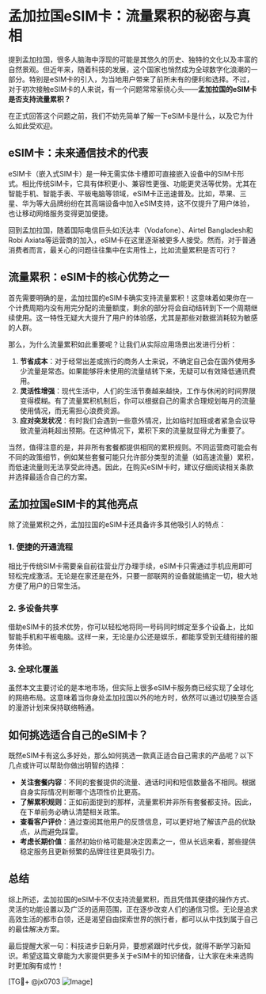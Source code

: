 # 孟加拉国eSIM卡：流量累积的秘密与真相

提到孟加拉国，很多人脑海中浮现的可能是其悠久的历史、独特的文化以及丰富的自然景观。但近年来，随着科技的发展，这个国家也悄然成为全球数字化浪潮的一部分。特别是eSIM卡的引入，为当地用户带来了前所未有的便利和选择。不过，对于初次接触eSIM卡的人来说，有一个问题常常萦绕心头——**孟加拉国的eSIM卡是否支持流量累积？**

在正式回答这个问题之前，我们不妨先简单了解一下eSIM卡是什么，以及它为什么如此受欢迎。

## eSIM卡：未来通信技术的代表

eSIM卡（嵌入式SIM卡）是一种无需实体卡槽即可直接嵌入设备中的SIM卡形式。相比传统SIM卡，它具有体积更小、兼容性更强、功能更灵活等优势。尤其在智能手机、智能手表、平板电脑等领域，eSIM卡正迅速普及。比如，苹果、三星、华为等大品牌纷纷在其高端设备中加入eSIM支持，这不仅提升了用户体验，也让移动网络服务变得更加便捷。

回到孟加拉国，随着国际电信巨头如沃达丰（Vodafone）、Airtel Bangladesh和Robi Axiata等运营商的加入，eSIM卡在这里逐渐被更多人接受。然而，对于普通消费者而言，最关心的问题往往集中在实用性上，比如流量累积是否可行？

## 流量累积：eSIM卡的核心优势之一

首先需要明确的是，孟加拉国的eSIM卡确实支持流量累积！这意味着如果你在一个计费周期内没有用完分配的流量额度，剩余的部分将会自动结转到下一个周期继续使用。这一特性无疑大大提升了用户的体验感，尤其是那些对数据消耗较为敏感的人群。

那么，为什么流量累积如此重要呢？让我们从实际应用场景出发进行分析：

1. **节省成本**：对于经常出差或旅行的商务人士来说，不确定自己会在国外使用多少流量是常态。如果能够将未使用的流量结转下来，无疑可以有效降低通讯费用。
2. **灵活性增强**：现代生活中，人们的生活节奏越来越快，工作与休闲的时间界限变得模糊。有了流量累积机制后，你可以根据自己的需求合理规划每月的流量使用情况，而无需担心浪费资源。
3. **应对突发状况**：有时我们会遇到一些意外情况，比如临时加班或者紧急会议导致流量消耗超出预期。在这种情况下，累积下来的流量就显得尤为重要了。

当然，值得注意的是，并非所有套餐都提供相同的累积规则。不同运营商可能会有不同的政策细节，例如某些套餐可能只允许部分类型的流量（如高速流量）累积，而低速流量则无法享受此待遇。因此，在购买eSIM卡时，建议仔细阅读相关条款并选择最适合自己的方案。

## 孟加拉国eSIM卡的其他亮点

除了流量累积之外，孟加拉国的eSIM卡还具备许多其他吸引人的特点：

### 1. **便捷的开通流程**
相比于传统SIM卡需要亲自前往营业厅办理手续，eSIM卡只需通过手机应用即可轻松完成激活。无论是在家还是在外，只要一部联网的设备就能搞定一切，极大地方便了用户的日常生活。

### 2. **多设备共享**
借助eSIM卡的技术优势，你可以轻松地将同一号码同时绑定至多个设备上，比如智能手机和平板电脑。这样一来，无论是办公还是娱乐，都能享受到无缝衔接的服务体验。

### 3. **全球化覆盖**
虽然本文主要讨论的是本地市场，但实际上很多eSIM卡服务商已经实现了全球化的网络布局。这意味着当你身处孟加拉国以外的地方时，依然可以通过切换至合适的漫游计划来保持联络畅通。

## 如何挑选适合自己的eSIM卡？

既然eSIM卡有这么多好处，那么如何挑选一款真正适合自己需求的产品呢？以下几点或许可以帮助你做出明智的选择：

- **关注套餐内容**：不同的套餐提供的流量、通话时间和短信数量各不相同。根据自身实际情况判断哪个选项性价比更高。
- **了解累积规则**：正如前面提到的那样，流量累积并非所有套餐都支持。因此，在下单前务必确认清楚相关政策。
- **查看客户评价**：通过查阅其他用户的反馈信息，可以更好地了解该产品的优缺点，从而避免踩雷。
- **考虑长期价值**：虽然初始价格可能是决定因素之一，但从长远来看，那些提供稳定服务且更新频繁的品牌往往更具吸引力。

## 总结

综上所述，孟加拉国的eSIM卡不仅支持流量累积，而且凭借其便捷的操作方式、灵活的功能设置以及广泛的适用范围，正在逐步改变人们的通信习惯。无论是追求高效生活的都市白领，还是渴望自由探索世界的旅行者，都可以从中找到属于自己的最佳解决方案。

最后提醒大家一句：科技进步日新月异，要想紧跟时代步伐，就得不断学习新知识。希望这篇文章能为大家提供更多关于eSIM卡的知识储备，让大家在未来选购时更加胸有成竹！

[TG💪+ @jx0703 ![Image](https://github.com/user-attachments/assets/dbca1d08-cadb-493c-b0ec-ad6f7a83f270)]